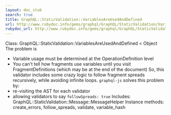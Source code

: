 ```yaml
---
layout: doc_stub
search: true
title: GraphQL::StaticValidation::VariablesAreUsedAndDefined
url: http://www.rubydoc.info/gems/graphql/GraphQL/StaticValidation/VariablesAreUsedAndDefined
rubydoc_url: http://www.rubydoc.info/gems/graphql/GraphQL/StaticValidation/VariablesAreUsedAndDefined
---
```


Class: GraphQL::StaticValidation::VariablesAreUsedAndDefined < Object
The problem is
- Variable usage must be determined at the OperationDefinition
level
- You can't tell how fragments use variables until you visit
FragmentDefinitions (which may be at the end of the document)
So, this validator includes some crazy logic to follow fragment
spreads recursively, while avoiding infinite loops.
`graphql-js` solves this problem by:
- re-visiting the AST for each validator
- allowing validators to say `followSpreads: true`
Includes:
GraphQL::StaticValidation::Message::MessageHelper
Instance methods:
create_errors, follow_spreads, validate, variable_hash

